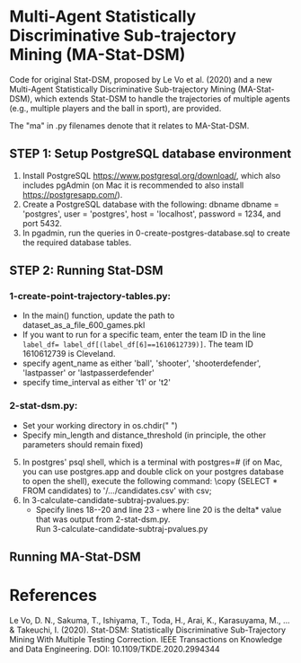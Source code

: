 # Multi-Agent Statistically Discriminative Sub-trajectory Mining (MA-Stat-DSM)
Code for original Stat-DSM, proposed by Le Vo et al. (2020) and a new Multi-Agent Statistically Discriminative Sub-trajectory Mining (MA-Stat-DSM), which extends Stat-DSM to handle the trajectories of multiple agents (e.g., multiple players and the ball in sport), are provided. 

The "ma" in .py filenames denote that it relates to MA-Stat-DSM.

## STEP 1: Setup PostgreSQL database environment
1. Install PostgreSQL https://www.postgresql.org/download/, which also includes pgAdmin (on Mac it is recommended to also install https://postgresapp.com/).
2. Create a PostgreSQL database with the following: dbname dbname = 'postgres', user = 'postgres', host = 'localhost', password = 1234, and port 5432.
3. In pgadmin, run the queries in 0-create-postgres-database.sql to create the required database tables.

## STEP 2: Running Stat-DSM 
### 1-create-point-trajectory-tables.py:    
- In the main() function, update the path to dataset_as_a_file_600_games.pkl
- If you want to run for a specific team, enter the team ID in the line 
```label_df= label_df[(label_df[6]==1610612739)]```. The team ID 1610612739 is Cleveland.
- specify agent_name as either 'ball', 'shooter', 'shooterdefender', 'lastpasser' or 'lastpasserdefender'
- specify time_interval as either 't1' or 't2'

### 2-stat-dsm.py:  
- Set your working directory in os.chdir(" ")
- Specify min_length and distance_threshold (in principle, the other parameters should remain fixed) 

5. In postgres' psql shell, which is a terminal with postgres=# (if on Mac, you can use postgres.app and double click on your postgres database to open the shell), execute the following command:
    \copy (SELECT * FROM candidates) to '/.../candidates.csv' with csv;
6. In 3-calculate-candidate-subtraj-pvalues.py:  
    - Specify lines 18--20 and line 23 - where line 20 is the delta* value that was output from 2-stat-dsm.py.   
Run 3-calculate-candidate-subtraj-pvalues.py

## Running MA-Stat-DSM   

# References
Le Vo, D. N., Sakuma, T., Ishiyama, T., Toda, H., Arai, K., Karasuyama, M., ... & Takeuchi, I. (2020). Stat-DSM: Statistically Discriminative Sub-Trajectory Mining With Multiple Testing Correction. IEEE Transactions on Knowledge and Data Engineering. DOI: 10.1109/TKDE.2020.2994344
